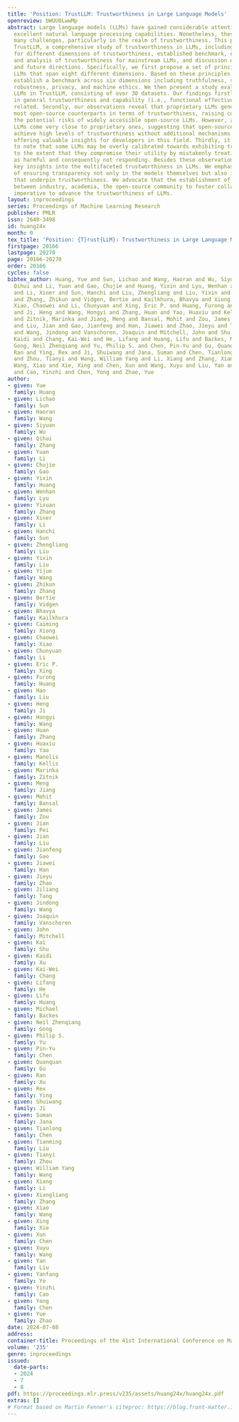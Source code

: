 ```yaml
---
title: 'Position: TrustLLM: Trustworthiness in Large Language Models'
openreview: bWUU0LwwMp
abstract: Large language models (LLMs) have gained considerable attention for their
  excellent natural language processing capabilities. Nonetheless, these LLMs present
  many challenges, particularly in the realm of trustworthiness. This paper introduces
  TrustLLM, a comprehensive study of trustworthiness in LLMs, including principles
  for different dimensions of trustworthiness, established benchmark, evaluation,
  and analysis of trustworthiness for mainstream LLMs, and discussion of open challenges
  and future directions. Specifically, we first propose a set of principles for trustworthy
  LLMs that span eight different dimensions. Based on these principles, we further
  establish a benchmark across six dimensions including truthfulness, safety, fairness,
  robustness, privacy, and machine ethics. We then present a study evaluating 16 mainstream
  LLMs in TrustLLM, consisting of over 30 datasets. Our findings firstly show that
  in general trustworthiness and capability (i.e., functional effectiveness) are positively
  related. Secondly, our observations reveal that proprietary LLMs generally outperform
  most open-source counterparts in terms of trustworthiness, raising concerns about
  the potential risks of widely accessible open-source LLMs. However, a few open-source
  LLMs come very close to proprietary ones, suggesting that open-source models can
  achieve high levels of trustworthiness without additional mechanisms like <em>moderator</em>,
  offering valuable insights for developers in this field. Thirdly, it is important
  to note that some LLMs may be overly calibrated towards exhibiting trustworthiness,
  to the extent that they compromise their utility by mistakenly treating benign prompts
  as harmful and consequently not responding. Besides these observations, we’ve uncovered
  key insights into the multifaceted trustworthiness in LLMs. We emphasize the importance
  of ensuring transparency not only in the models themselves but also in the technologies
  that underpin trustworthiness. We advocate that the establishment of an AI alliance
  between industry, academia, the open-source community to foster collaboration is
  imperative to advance the trustworthiness of LLMs.
layout: inproceedings
series: Proceedings of Machine Learning Research
publisher: PMLR
issn: 2640-3498
id: huang24x
month: 0
tex_title: 'Position: {T}rust{LLM}: Trustworthiness in Large Language Models'
firstpage: 20166
lastpage: 20270
page: 20166-20270
order: 20166
cycles: false
bibtex_author: Huang, Yue and Sun, Lichao and Wang, Haoran and Wu, Siyuan and Zhang,
  Qihui and Li, Yuan and Gao, Chujie and Huang, Yixin and Lyu, Wenhan and Zhang, Yixuan
  and Li, Xiner and Sun, Hanchi and Liu, Zhengliang and Liu, Yixin and Wang, Yijue
  and Zhang, Zhikun and Vidgen, Bertie and Kailkhura, Bhavya and Xiong, Caiming and
  Xiao, Chaowei and Li, Chunyuan and Xing, Eric P. and Huang, Furong and Liu, Hao
  and Ji, Heng and Wang, Hongyi and Zhang, Huan and Yao, Huaxiu and Kellis, Manolis
  and Zitnik, Marinka and Jiang, Meng and Bansal, Mohit and Zou, James and Pei, Jian
  and Liu, Jian and Gao, Jianfeng and Han, Jiawei and Zhao, Jieyu and Tang, Jiliang
  and Wang, Jindong and Vanschoren, Joaquin and Mitchell, John and Shu, Kai and Xu,
  Kaidi and Chang, Kai-Wei and He, Lifang and Huang, Lifu and Backes, Michael and
  Gong, Neil Zhenqiang and Yu, Philip S. and Chen, Pin-Yu and Gu, Quanquan and Xu,
  Ran and Ying, Rex and Ji, Shuiwang and Jana, Suman and Chen, Tianlong and Liu, Tianming
  and Zhou, Tianyi and Wang, William Yang and Li, Xiang and Zhang, Xiangliang and
  Wang, Xiao and Xie, Xing and Chen, Xun and Wang, Xuyu and Liu, Yan and Ye, Yanfang
  and Cao, Yinzhi and Chen, Yong and Zhao, Yue
author:
- given: Yue
  family: Huang
- given: Lichao
  family: Sun
- given: Haoran
  family: Wang
- given: Siyuan
  family: Wu
- given: Qihui
  family: Zhang
- given: Yuan
  family: Li
- given: Chujie
  family: Gao
- given: Yixin
  family: Huang
- given: Wenhan
  family: Lyu
- given: Yixuan
  family: Zhang
- given: Xiner
  family: Li
- given: Hanchi
  family: Sun
- given: Zhengliang
  family: Liu
- given: Yixin
  family: Liu
- given: Yijue
  family: Wang
- given: Zhikun
  family: Zhang
- given: Bertie
  family: Vidgen
- given: Bhavya
  family: Kailkhura
- given: Caiming
  family: Xiong
- given: Chaowei
  family: Xiao
- given: Chunyuan
  family: Li
- given: Eric P.
  family: Xing
- given: Furong
  family: Huang
- given: Hao
  family: Liu
- given: Heng
  family: Ji
- given: Hongyi
  family: Wang
- given: Huan
  family: Zhang
- given: Huaxiu
  family: Yao
- given: Manolis
  family: Kellis
- given: Marinka
  family: Zitnik
- given: Meng
  family: Jiang
- given: Mohit
  family: Bansal
- given: James
  family: Zou
- given: Jian
  family: Pei
- given: Jian
  family: Liu
- given: Jianfeng
  family: Gao
- given: Jiawei
  family: Han
- given: Jieyu
  family: Zhao
- given: Jiliang
  family: Tang
- given: Jindong
  family: Wang
- given: Joaquin
  family: Vanschoren
- given: John
  family: Mitchell
- given: Kai
  family: Shu
- given: Kaidi
  family: Xu
- given: Kai-Wei
  family: Chang
- given: Lifang
  family: He
- given: Lifu
  family: Huang
- given: Michael
  family: Backes
- given: Neil Zhenqiang
  family: Gong
- given: Philip S.
  family: Yu
- given: Pin-Yu
  family: Chen
- given: Quanquan
  family: Gu
- given: Ran
  family: Xu
- given: Rex
  family: Ying
- given: Shuiwang
  family: Ji
- given: Suman
  family: Jana
- given: Tianlong
  family: Chen
- given: Tianming
  family: Liu
- given: Tianyi
  family: Zhou
- given: William Yang
  family: Wang
- given: Xiang
  family: Li
- given: Xiangliang
  family: Zhang
- given: Xiao
  family: Wang
- given: Xing
  family: Xie
- given: Xun
  family: Chen
- given: Xuyu
  family: Wang
- given: Yan
  family: Liu
- given: Yanfang
  family: Ye
- given: Yinzhi
  family: Cao
- given: Yong
  family: Chen
- given: Yue
  family: Zhao
date: 2024-07-08
address:
container-title: Proceedings of the 41st International Conference on Machine Learning
volume: '235'
genre: inproceedings
issued:
  date-parts:
  - 2024
  - 7
  - 8
pdf: https://proceedings.mlr.press/v235/assets/huang24x/huang24x.pdf
extras: []
# Format based on Martin Fenner's citeproc: https://blog.front-matter.io/posts/citeproc-yaml-for-bibliographies/
---
```

